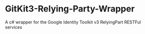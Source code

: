 # GitKit3-Relying-Party-Wrapper
A c# wrapper for the Google Identity Toolkit v3 RelyingPart RESTFul services

